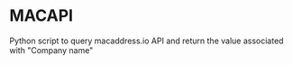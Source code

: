 # MACAPI
Python script to query macaddress.io API and return the value associated with "Company name"
